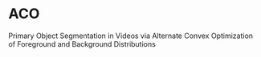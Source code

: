 # ACO
Primary Object Segmentation in Videos via Alternate Convex Optimization of Foreground and Background Distributions
